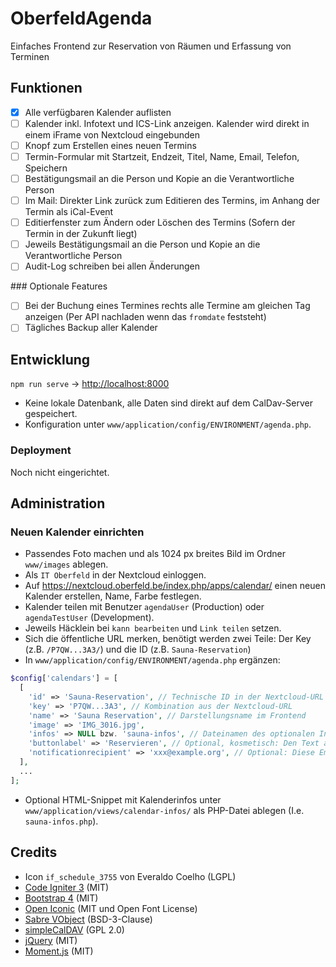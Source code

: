 # OberfeldAgenda

Einfaches Frontend zur Reservation von Räumen und Erfassung von Terminen

## Funktionen

- [x] Alle verfügbaren Kalender auflisten
- [ ] Kalender inkl. Infotext und ICS-Link anzeigen. Kalender wird direkt in einem iFrame von Nextcloud eingebunden
- [ ] Knopf zum Erstellen eines neuen Termins
- [ ] Termin-Formular mit Startzeit, Endzeit, Titel, Name, Email, Telefon, Speichern
- [ ] Bestätigungsmail an die Person und Kopie an die Verantwortliche Person
- [ ] Im Mail: Direkter Link zurück zum Editieren des Termins, im Anhang der Termin als iCal-Event
- [ ] Editierfenster zum Ändern oder Löschen des Termins (Sofern der Termin in der Zukunft liegt)
- [ ] Jeweils Bestätigungsmail an die Person und Kopie an die Verantwortliche Person
- [ ] Audit-Log schreiben bei allen Änderungen

### Optionale Features

- [ ] Bei der Buchung eines Termines rechts alle Termine am gleichen Tag anzeigen (Per API nachladen wenn das `fromdate` feststeht)
- [ ] Tägliches Backup aller Kalender

## Entwicklung

`npm run serve` -> <http://localhost:8000>

- Keine lokale Datenbank, alle Daten sind direkt auf dem CalDav-Server gespeichert.
- Konfiguration unter `www/application/config/ENVIRONMENT/agenda.php`.

### Deployment

Noch nicht eingerichtet.

## Administration

### Neuen Kalender einrichten

- Passendes Foto machen und als 1024 px breites Bild im Ordner `www/images` ablegen.
- Als `IT Oberfeld` in der Nextcloud einloggen.
- Auf <https://nextcloud.oberfeld.be/index.php/apps/calendar/> einen neuen Kalender erstellen, Name, Farbe festlegen.
- Kalender teilen mit Benutzer `agendaUser` (Production) oder `agendaTestUser` (Development).
- Jeweils Häcklein bei `kann bearbeiten` und `Link teilen` setzen.
- Sich die öffentliche URL merken, benötigt werden zwei Teile: Der Key (z.B. `/P7QW...3A3/`) und die ID  (z.B. `Sauna-Reservation`)
- In `www/application/config/ENVIRONMENT/agenda.php` ergänzen:

```php
$config['calendars'] = [
  [
    'id' => 'Sauna-Reservation', // Technische ID in der Nextcloud-URL
    'key' => 'P7QW...3A3', // Kombination aus der Nextcloud-URL
    'name' => 'Sauna Reservation', // Darstellungsname im Frontend
    'image' => 'IMG_3016.jpg',
    'infos' => NULL bzw. 'sauna-infos', // Dateinamen des optionalen Infotextes zu diesem Kalender
    'buttonlabel' => 'Reservieren', // Optional, kosmetisch: Den Text auf dem 'Reservieren'-Knopf ändern.
    'notificationrecipient' => 'xxx@example.org', // Optional: Diese Email-Adresse wird über Reservationen und Änderungen informiert.
  ],
  ...
];
```

- Optional HTML-Snippet mit Kalenderinfos unter `www/application/views/calendar-infos/` als PHP-Datei ablegen (I.e. `sauna-infos.php`).

## Credits

- Icon `if_schedule_3755` von Everaldo Coelho (LGPL)
- [Code Igniter 3](https://codeigniter.com) (MIT)
- [Bootstrap 4](hhttps://getbootstrap.com) (MIT)
- [Open Iconic](https://useiconic.com/open/) (MIT und Open Font License)
- [Sabre VObject](http://sabre.io/vobject/) (BSD-3-Clause)
- [simpleCalDAV](https://github.com/thecsea/simpleCalDAV) (GPL 2.0)
- [jQuery](http://jquery.com/) (MIT)
- [Moment.js](http://momentjs.com) (MIT)
